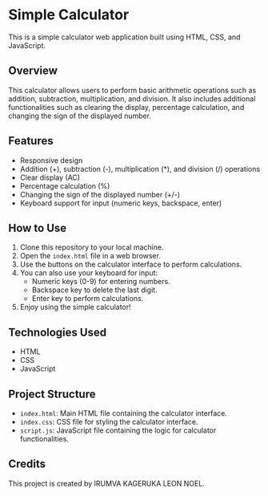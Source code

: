 # Simple Calculator

This is a simple calculator web application built using HTML, CSS, and JavaScript.

## Overview

This calculator allows users to perform basic arithmetic operations such as addition, subtraction, multiplication, and division. It also includes additional functionalities such as clearing the display, percentage calculation, and changing the sign of the displayed number.

## Features

- Responsive design
- Addition (+), subtraction (-), multiplication (\*), and division (/) operations
- Clear display (AC)
- Percentage calculation (%)
- Changing the sign of the displayed number (+/-)
- Keyboard support for input (numeric keys, backspace, enter)

## How to Use

1. Clone this repository to your local machine.
2. Open the `index.html` file in a web browser.
3. Use the buttons on the calculator interface to perform calculations.
4. You can also use your keyboard for input:
   - Numeric keys (0-9) for entering numbers.
   - Backspace key to delete the last digit.
   - Enter key to perform calculations.
5. Enjoy using the simple calculator!

## Technologies Used

- HTML
- CSS
- JavaScript

## Project Structure

- `index.html`: Main HTML file containing the calculator interface.
- `index.css`: CSS file for styling the calculator interface.
- `script.js`: JavaScript file containing the logic for calculator functionalities.

## Credits

This project is created by IRUMVA KAGERUKA LEON NOEL.
